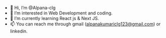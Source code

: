 - 👋 Hi, I’m @Alpana-clg
- 👀 I’m interested in Web Development and coding.
- 🌱 I’m currently learning React js & Next JS.
- 📫 You can reach me through gmail (alpanakumariclg123@gmail.com) or linkedin. 

<!---
Alpana-clg/Alpana-clg is a ✨ special ✨ repository because its `README.md` (this file) appears on your GitHub profile.
You can click the Preview link to take a look at your changes.
--->

